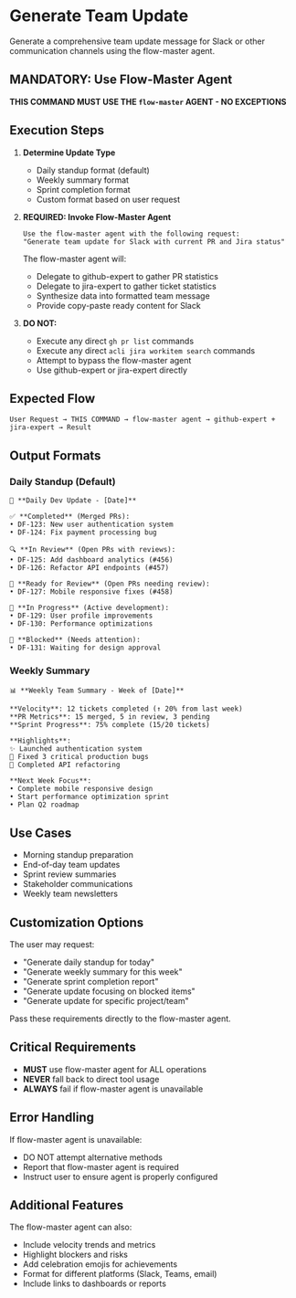 # Generate Team Update

Generate a comprehensive team update message for Slack or other communication channels using the flow-master agent.

## MANDATORY: Use Flow-Master Agent
**THIS COMMAND MUST USE THE `flow-master` AGENT - NO EXCEPTIONS**

## Execution Steps

1. **Determine Update Type**
   - Daily standup format (default)
   - Weekly summary format
   - Sprint completion format
   - Custom format based on user request

2. **REQUIRED: Invoke Flow-Master Agent**
   ```
   Use the flow-master agent with the following request:
   "Generate team update for Slack with current PR and Jira status"
   ```
   
   The flow-master agent will:
   - Delegate to github-expert to gather PR statistics
   - Delegate to jira-expert to gather ticket statistics
   - Synthesize data into formatted team message
   - Provide copy-paste ready content for Slack

3. **DO NOT:**
   - Execute any direct `gh pr list` commands
   - Execute any direct `acli jira workitem search` commands
   - Attempt to bypass the flow-master agent
   - Use github-expert or jira-expert directly

## Expected Flow
```
User Request → THIS COMMAND → flow-master agent → github-expert + jira-expert → Result
```

## Output Formats

### Daily Standup (Default)
```
🚀 **Daily Dev Update - [Date]**

✅ **Completed** (Merged PRs):
• DF-123: New user authentication system
• DF-124: Fix payment processing bug

🔍 **In Review** (Open PRs with reviews):
• DF-125: Add dashboard analytics (#456)
• DF-126: Refactor API endpoints (#457)

📝 **Ready for Review** (Open PRs needing review):
• DF-127: Mobile responsive fixes (#458)

🏃 **In Progress** (Active development):
• DF-129: User profile improvements
• DF-130: Performance optimizations

🚧 **Blocked** (Needs attention):
• DF-131: Waiting for design approval
```

### Weekly Summary
```
📊 **Weekly Team Summary - Week of [Date]**

**Velocity**: 12 tickets completed (↑ 20% from last week)
**PR Metrics**: 15 merged, 5 in review, 3 pending
**Sprint Progress**: 75% complete (15/20 tickets)

**Highlights**:
✨ Launched authentication system
🐛 Fixed 3 critical production bugs
🔧 Completed API refactoring

**Next Week Focus**:
• Complete mobile responsive design
• Start performance optimization sprint
• Plan Q2 roadmap
```

## Use Cases
- Morning standup preparation
- End-of-day team updates
- Sprint review summaries
- Stakeholder communications
- Weekly team newsletters

## Customization Options
The user may request:
- "Generate daily standup for today"
- "Generate weekly summary for this week"
- "Generate sprint completion report"
- "Generate update focusing on blocked items"
- "Generate update for specific project/team"

Pass these requirements directly to the flow-master agent.

## Critical Requirements
- **MUST** use flow-master agent for ALL operations
- **NEVER** fall back to direct tool usage
- **ALWAYS** fail if flow-master agent is unavailable

## Error Handling
If flow-master agent is unavailable:
- DO NOT attempt alternative methods
- Report that flow-master agent is required
- Instruct user to ensure agent is properly configured

## Additional Features
The flow-master agent can also:
- Include velocity trends and metrics
- Highlight blockers and risks
- Add celebration emojis for achievements
- Format for different platforms (Slack, Teams, email)
- Include links to dashboards or reports